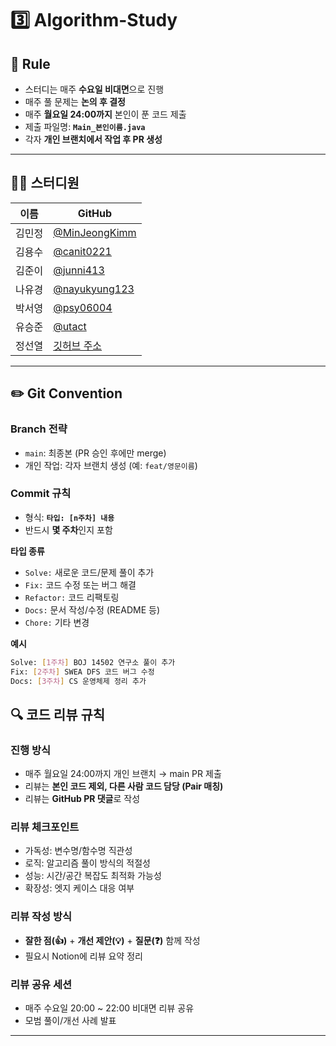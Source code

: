 # 3️⃣ Algorithm-Study

## 📌 Rule
- 스터디는 매주 **수요일 비대면**으로 진행  
- 매주 풀 문제는 **논의 후 결정**  
- 매주 **월요일 24:00까지** 본인이 푼 코드 제출  
- 제출 파일명: **`Main_본인이름.java`**  
- 각자 **개인 브랜치에서 작업 후 PR 생성**

---

## 👨‍💻 스터디원
| 이름  | GitHub |
| ----- | ------- |
| 김민정 | [@MinJeongKimm](https://github.com/MinJeongKimm) |
| 김용수 | [@canit0221](https://github.com/canit0221) |
| 김준이 | [@junni413](https://github.com/junni413) |
| 나유경 | [@nayukyung123](https://github.com/nayukyung123) |
| 박서영 | [@psy06004](https://github.com/psy06004) |
| 유승준 | [@utact](https://github.com/utact) |
| 정선열 | [깃허브 주소](주소) |

---

## ✏️ Git Convention

### Branch 전략
- `main`: 최종본 (PR 승인 후에만 merge)  
- 개인 작업: 각자 브랜치 생성 (예: `feat/영문이름`)  

### Commit 규칙
- 형식: **`타입: [n주차] 내용`**  
- 반드시 **몇 주차**인지 포함  

**타입 종류**
- `Solve:` 새로운 코드/문제 풀이 추가  
- `Fix:` 코드 수정 또는 버그 해결  
- `Refactor:` 코드 리팩토링  
- `Docs:` 문서 작성/수정 (README 등)  
- `Chore:` 기타 변경  

**예시**
```bash
Solve: [1주차] BOJ 14502 연구소 풀이 추가
Fix: [2주차] SWEA DFS 코드 버그 수정
Docs: [3주차] CS 운영체제 정리 추가
```
## 🔍 코드 리뷰 규칙

### 진행 방식
- 매주 월요일 24:00까지 개인 브랜치 → main PR 제출  
- 리뷰는 **본인 코드 제외, 다른 사람 코드 담당 (Pair 매칭)**  
- 리뷰는 **GitHub PR 댓글**로 작성  

### 리뷰 체크포인트
- 가독성: 변수명/함수명 직관성  
- 로직: 알고리즘 풀이 방식의 적절성  
- 성능: 시간/공간 복잡도 최적화 가능성  
- 확장성: 엣지 케이스 대응 여부  

### 리뷰 작성 방식
- **잘한 점(👍)** + **개선 제안(💡)** + **질문(❓)** 함께 작성  
- 필요시 Notion에 리뷰 요약 정리  

### 리뷰 공유 세션
- 매주 수요일 20:00 ~ 22:00 비대면 리뷰 공유  
- 모범 풀이/개선 사례 발표  

---




